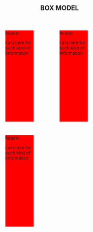 <!doctpe html>
<html lang ="en">
<head>
	 <meta charset="utf-8">
	 <title>module2</title>
<style>
	h2{
		text-align: center;
		box-sizing: border-box;
		border: 20px;
	}

.container{
	width: 95%
	overflow: hidden;
	background: skyblue;
	margin: 20px auto;
	padding: 20px 0px;
}

.container ul{
	padding: 0px;
	margin: 0px;
}
.container ul li{
	list-style: none;
	float: left;
	width: 20%;
	height: 300px;
	background: red;
	margin: 40px 30px 0px 50px;
	box-sizing: border-box;
	border: 2px solid white;
}
.container ul li:hover{
	opacity: 0.9/
}
.container ul li: title hover{
	background: blue;
	color:black;
}


.container ul li  .title{
	width: 100%;
	height: 50px;
	line-height: 50px;
	background: blue;
	text-align: right;
}


@media screen and (max-width: 1250px){
	.container ul li{
		width: 40%;
		margin-left: 50px;
	}
}

 @media screen and (max-width: 750px){
 	.container{
 		width: 100%
 		padding: 0px;
 	}


 	.container ul li{
 		float: none;
 		width: 90%;
 		margin: 40px auto;
 	}
 }
</style>
</head>
<body>
	<h2>BOX MODEL</h2>
	<div class="container">
		<ul>
			<li> <div class="title">header</div><p>i am here for such kind of information</p></li>
			<li> <div class="title">header</div><p>i am here for such kind of information</p> </li>
			<li> <div class="title">header</div><p>i am here for such kind of information</p> </li>
		</ul>
	</div>
</body>
</html>
